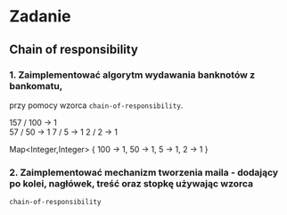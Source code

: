 # Zadanie

## Chain of responsibility

### 1. Zaimplementować algorytm wydawania banknotów z bankomatu, 
 przy pomocy wzorca `chain-of-responsibility`.
                                    
157 / 100  -> 1    
57  / 50   -> 1
7   / 5    -> 1
2   / 2    -> 1 
                  
Map<Integer,Integer>   { 100 -> 1, 50 -> 1, 5 -> 1, 2 -> 1 }
                                          
   
### 2. Zaimplementować mechanizm tworzenia maila - dodający po kolei, nagłówek, treść oraz stopkę używając wzorca 
`chain-of-responsibility`
